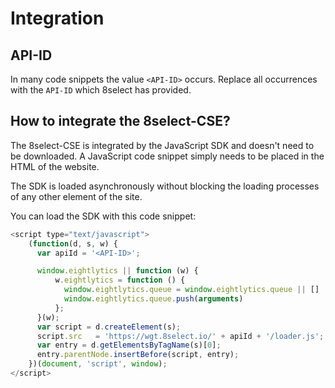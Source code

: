 # Integration

## API-ID

In many code snippets the value `<API-ID>` occurs. Replace all occurrences with the `API-ID` which 8select has provided.

## How to integrate the 8select-CSE?

The 8select-CSE is integrated by the JavaScript SDK and doesn't need to be downloaded. A JavaScript code snippet simply needs to be placed in the HTML of the website.

The SDK is loaded asynchronously without blocking the loading processes of any other element of the site.

You can load the SDK with this code snippet:

```javascript
<script type="text/javascript">
    (function(d, s, w) {
      var apiId = '<API-ID>';

      window.eightlytics || function (w) {
          w.eightlytics = function () {
            window.eightlytics.queue = window.eightlytics.queue || []
            window.eightlytics.queue.push(arguments)
          };
      }(w);
      var script = d.createElement(s);
      script.src   = 'https://wgt.8select.io/' + apiId + '/loader.js';
      var entry = d.getElementsByTagName(s)[0];
      entry.parentNode.insertBefore(script, entry);
    })(document, 'script', window);
</script>
```

